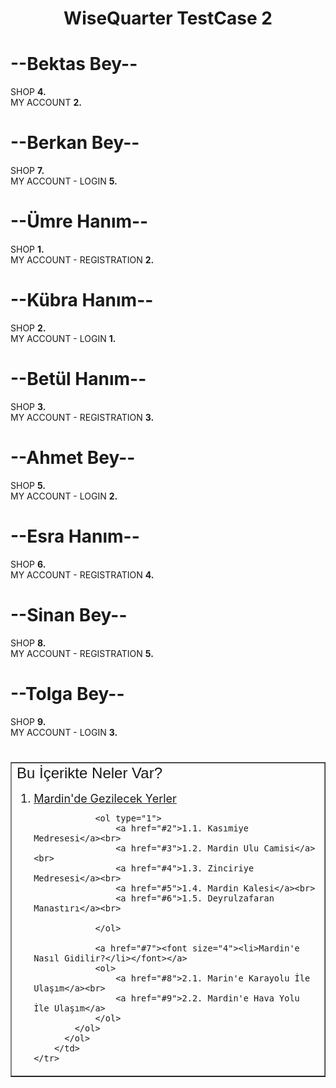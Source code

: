 <h1 align="center"> WiseQuarter TestCase 2


# --Bektas Bey--
SHOP <strong>4.</strong> <br>
MY ACCOUNT <strong>2.</strong>


# --Berkan Bey--
SHOP <strong>7.</strong> <br>
MY ACCOUNT - LOGIN <strong>5.</strong>


# --Ümre Hanım--
SHOP <strong>1.</strong> <br>
MY ACCOUNT - REGISTRATION <strong>2.</strong>


# --Kübra Hanım--
SHOP <strong>2.</strong> <br>
MY ACCOUNT - LOGIN <strong>1.</strong>


# --Betül Hanım--
SHOP <strong>3.</strong> <br>
MY ACCOUNT - REGISTRATION <strong>3.</strong>


# --Ahmet Bey--
SHOP <strong>5.</strong> <br>
MY ACCOUNT - LOGIN <strong>2.</strong>


# --Esra Hanım--
SHOP <strong>6.</strong> <br>
MY ACCOUNT - REGISTRATION <strong>4.</strong>


# --Sinan Bey--
SHOP <strong>8.</strong><br>
MY ACCOUNT - REGISTRATION <strong>5.</strong>


# --Tolga Bey--
SHOP <strong>9.</strong>  <br>
MY ACCOUNT - LOGIN <strong>3.</strong>


</h1>



<table border="1">
<h1 id="BAS"></h1>
    <tr>
        <td>
            <font face="Arial" size="5"> Bu İçerikte Neler Var?</font>
            <ol>
                <a href="#1"> <font size="4"><li>Mardin'de Gezilecek Yerler</li></font></a>

                <ol type="1">
                    <a href="#2">1.1. Kasımiye Medresesi</a><br>
                    <a href="#3">1.2. Mardin Ulu Camisi</a><br>
                    <a href="#4">1.3. Zinciriye Medresesi</a><br>
                    <a href="#5">1.4. Mardin Kalesi</a><br>
                    <a href="#6">1.5. Deyrulzafaran Manastırı</a><br>

                </ol>

                <a href="#7"><font size="4"><li>Mardin'e Nasıl Gidilir?</li></font></a>
                <ol>
                    <a href="#8">2.1. Marin'e Karayolu İle Ulaşım</a><br>
                    <a href="#9">2.2. Mardin'e Hava Yolu İle Ulaşım</a>
                </ol>
            </ol>
          </ol>
        </td>
    </tr>
</table>

